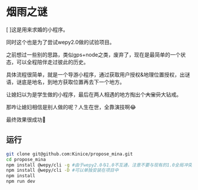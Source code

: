 # 烟雨之谜

[ ]这是用来求婚的小程序。

同时这个也是为了尝试wepy2.0做的试验项目。

之前想过一些别的思路，类似gps+node之类，废弃了，现在是最简单的一个状态，可以全程陪伴走过彼此的历史。

具体流程很简单，就是一个导游小程序，通过获取用户授权&地理位置授权，出谜语，谜底是地名，到地方获取位置再去下一个地方。

让媳妇以为是学生做的小程序，最后在两人相遇的地方掏出个<del>大宝贝</del>大钻戒。

那咋让媳妇相信是别人做的呢？人生在世，全靠演技啊😂

最终效果很成功👏

## 运行

```bash
git clone git@github.com:Kinice/propose_mina.git
cd propose_mina
npm install @wepy/cli -g #由于wepy2.0与1.0不互通，注意不要与现有的1.0全局冲突
npm install @wepy/cli -D #可以单独安装在项目中
npm install
npm run dev
```
